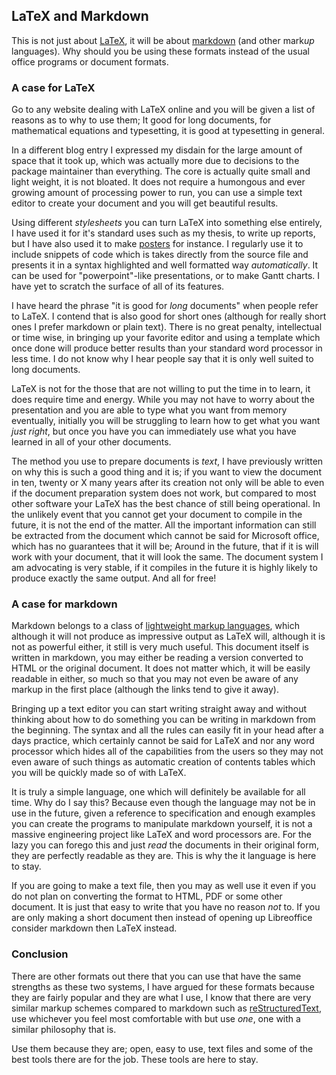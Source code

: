 ## LaTeX and Markdown

This is not just about [LaTeX][], it will be about [markdown][] (and other mark*up*
languages). Why should you be using these formats instead of the usual office
programs or document formats.

### A case for LaTeX

Go to any website dealing with LaTeX online and you will be given a list of
reasons as to why to use them; It good for long documents, for mathematical 
equations and typesetting, it is good at typesetting in general.

In a different blog entry I expressed my disdain for the large amount of space
that it took up, which was actually more due to decisions to the package
maintainer than everything. The core is actually quite small and light weight,
it is not bloated. It does not require a humongous and ever growing amount of
processing power to run, you can use a simple text editor to create your
document and you will get beautiful results. 

Using different *stylesheets* you can turn LaTeX into something else entirely, I
have used it for it's standard uses such as my thesis, to write up reports, but
I have also used it to make [posters][] for instance. I regularly use it to
include snippets of code which is takes directly from the source file and
presents it in a syntax highlighted and well formatted way *automatically*. It
can be used for "powerpoint"-like presentations, or to make Gantt charts. I have
yet to scratch the surface of all of its features.

I have heard the phrase "it is good for *long* documents" when people refer to
LaTeX. I contend that is also good for short ones (although for really short
ones I prefer markdown or plain text). There is no great penalty, intellectual
or time wise, in bringing up your favorite editor and using a template which
once done will produce better results than your standard word processor in less
time. I do not know why I hear people say that it is only well suited to long
documents.

LaTeX is not for the those that are not willing to put the time in to learn, it
does require time and energy. While you may not have to worry about the
presentation and you are able to type what you want from memory eventually,
initially you will be struggling to learn how to get what you want *just right*,
but once you have you can immediately use what you have learned in all of your
other documents.

The method you use to prepare documents is *text*, I have previously written on
why this is such a good thing and it is; if you want to view the document in
ten, twenty or X many years after its creation not only will be able to even if
the document preparation system does not work, but compared to most other
software your LaTeX has the best chance of still being operational. In the
unlikely event that you cannot get your document to compile in the future, it is
not the end of the matter. All the important information can still be extracted
from the document which cannot be said for Microsoft office, which has no
guarantees that it will be; Around in the future, that if it is will work with
your document, that it will look the same. The document system I am advocating
is very stable, if it compiles in the future it is highly likely to produce
exactly the same output. And all for free!

### A case for markdown

Markdown belongs to a class of [lightweight markup languages][], which although
it will not produce as impressive output as LaTeX will, although it is not as
powerful either, it still is very much useful. This document itself is written
in markdown, you may either be reading a version converted to HTML or the
original document. It does not matter which, it will be easily readable in
either, so much so that you may not even be aware of any markup in the first
place (although the links tend to give it away). 

Bringing up a text editor you can start writing straight away and without
thinking about how to do something you can be writing in markdown from the
beginning. The syntax and all the rules can easily fit in your head after a days
practice, which certainly cannot be said for LaTeX and nor any word processor
which hides all of the capabilities from the users so they may not even aware of
such things as automatic creation of contents tables which you will be quickly
made so of with LaTeX.

It is truly a simple language, one which will definitely be available for all
time. Why do I say this? Because even though the language may not be in use in
the future, given a reference to specification and enough examples you can
create the programs to manipulate markdown yourself, it is not a massive
engineering project like LaTeX and word processors are. For the lazy you can
forego this and just *read* the documents in their original form, they are
perfectly readable as they are. This is why the it language is here to stay.

If you are going to make a text file, then you may as well use it even if you do
not plan on converting the format to HTML, PDF or some other document. It is
just that easy to write that you have no reason *not* to. If you are only making
a short document then instead of opening up Libreoffice consider markdown then
LaTeX instead.

### Conclusion

There are other formats out there that you can use that have the same strengths
as these two systems, I have argued for these formats because they are fairly
popular and they are what I use, I know that there are very similar markup
schemes compared to markdown such as [reStructuredText][], use whichever you
feel most comfortable with but use *one*, one with a similar philosophy that is.

Use them because they are; open, easy to use, text files and some of the best
tools there are for the job. These tools are here to stay.

[LaTeX]: https://en.wikipedia.org/wiki/LaTeX
[markdown]: https://en.wikipedia.org/wiki/Markdown
[reStructuredText]: https://en.wikipedia.org/wiki/Restructured_text
[lightweight markup languages]: https://en.wikipedia.org/wiki/Lightweight_markup_language
[posters]: http://www.brian-amberg.de/uni/poster/
